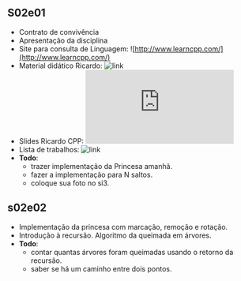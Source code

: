 ## S02e01
- Contrato de convivência
- Apresentação da disciplina
- Site para consulta de Linguagem: ![http://www.learncpp.com/](http://www.learncpp.com/)
- Material didático Ricardo: ![link](https://github.com/qxcodeed/material_didatico)
- Slides Ricardo CPP: ![link](https://github.com/qxcodeed/material_didatico/raw/master/MINICURSO_C%2B%2B.pdf)
- Lista de trabalhos: ![link](https://trello.com/b/LjSvYn6H/ed-trabalhos)
- **Todo**:
    - trazer implementação da Princesa amanhã. 
    - fazer a implementação para N saltos.
    - coloque sua foto no si3.

## s02e02
- Implementação da princesa com marcação, remoção e rotação.
- Introdução à recursão. Algoritmo da queimada em árvores.
- **Todo**: 
    - contar quantas árvores foram queimadas usando o retorno da recursão.
    - saber se há um caminho entre dois pontos.
